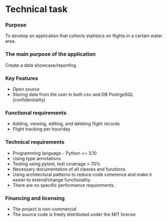 # Technical task

### Purpose
To develop an application that collects statistics on flights in a certain water area.

### The main purpose of the application
Create a data showcase/reporting.

### Key Features
- Open source
- Storing data from the user in both csv and DB PostrgeSQL (confidentiality) 

### Functional requirements
- Adding, viewing, editing, and deleting flight records
- Flight tracking per hour/day

### Technical requirements
- Programming language - Python >= 3.10
- Using type annotations
- Testing using pytest, test coverage > 70%
- Necessary documentation of all classes and functions
- Using architectural patterns to reduce code coherence and make it easier to extend/change functionality.
- There are no specific performance requirements.

### Financing and licensing
- The project is non-commercial
- The source code is freely distributed under the MIT license
